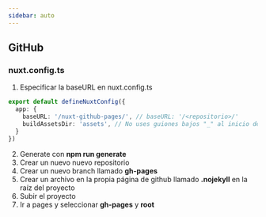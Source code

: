 ```yaml
---
sidebar: auto
---
```



## GitHub

### nuxt.config.ts

1. Especificar la baseURL en nuxt.config.ts

```ts
export default defineNuxtConfig({
  app: {
    baseURL: '/nuxt-github-pages/', // baseURL: '/<repositorio>/'
    buildAssetsDir: 'assets', // No uses guiones bajos "_" al inicio de carpetas
  }
})
```
2. Generate con  **npm run generate**
3. Crear un nuevo nuevo repositorio
4. Crear un nuevo branch llamado **gh-pages**
5. Crear un archivo en la propia página de github llamado **.nojekyll** en la raíz del proyecto
6. Subir el proyecto
7. Ir a pages y seleccionar **gh-pages** y **root**





